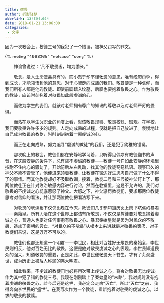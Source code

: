 ```yaml
---
title: 敬畏
author: 折影轻梦
abbrlink: 1345941684
date: 2018-01-21 13:06:00
categaries:
 - 文字
---
```

因为一次教会上，教徒三号的我犯了一个错误，被神父罚写的作文。

<!--more-->

{% meting "4968365" "netease" "song" %}



　　神谕曾说过：“凡不敬畏者，均为黍米。”

　　敬畏，是人生来便县具有的，而小孩子却不懂敬畏的意思，唯有经历四季，得到成长，才能领悟到他的意思。对于心智走向成熟的我们。敬畏便是一种信仰，而我们所有人都是他的教徒。即使前脚踏入坟墓，后脚也要抱着敬畏之心。作为敬畏的教徒，应该时刻抱着对敬畏如此般虔诚的心。

　　而做为学生的我们，就该对老师拥有尊广的知识的尊敬以及对老师严厉的畏惧。

　　而站在以学生为职业的角度上看，就该敬畏规则、敬畏校规、班规。在学校，我们要敬畏许许多多的规则。人走向成熟的过程，便就是把自己放进了。慢慢地让自己成为敬畏的教徒，时时刻刻抱着一颗虔诚的心。

　　而正在走向成熟，努力追寻“虔诚的教徒”的我们，还是犯了幼稚的错误。

　　那次晚上的教会，教徒们都在安静地学习着，只听得见偶尔有教徒翻书的声音，在这般安静的条件下，总有些不虔诚的教徒——教徒一号在如此安静的环境里按耐不住内心的骚动了，开始前后左右乱动，找其他的教徒窃窃私语。观察已久的神父不能不管管了，他便进来领着教徒，让教徒在窗边好生思考自己做了什么不得了的事情。而其他教徒却好不吸取教训，接着，教徒二号和三号被神父盯上了，那两位教徒正在针对政治敏感内容进行讨论，然而在教堂里，这是不允许的。我们对敬畏的不虔诚之心彻底惹怒了神父。大怒之下，神父惩罚教徒们，要求那两位教徒思考对信仰的看法，并让那两位教徒把看法写下来。

　　对敬畏的亵渎也不仅仅出现在今天，教徒们几乎都知道历史上焚书坑儒的暴君——秦始皇。所有人活在这个世界上都该有所敬畏，不仅仅是教徒要对敬畏抱着虔诚之心，普通人也要对任何事抱有敬畏之心。暴君秦始皇就是因为对民众的不敬畏，造成了秦朝的灭亡，“对民众的不敬畏”从根本上来讲就是对敬畏的亵渎，对于教徒们来说，这是万万不可以的。

　　教徒们也都还知道一个明君——李世民，相比对百姓好无敬畏的秦始皇，李世民则相反，他对百姓无比的敬畏，这便是他对敬畏虔诚之心的表现。李世民知道民众的强大，知道敬畏的重要，正是如此，李世民便敬畏天下苍生。才有了贞观盛世，成为历史上被后人称颂的伟大明君。

　　如此看来，不虔诚的教徒们也必将再次带上虔诚之心，将会对敬畏无比虔诚。作为其中犯了错的教徒三号。我现在刚刚踏上了秦始皇的“末路”，我对规则没有抱着虔诚的敬畏之心，若今后还是这样，我必定会走向“灭亡”，所以“灭亡”之前，我得奔向李世民的“盛世”。在我再次作为一个教徒，重新抱着对敬畏的虔诚之心，以求的敬畏的救赎。

